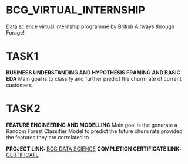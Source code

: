 # BCG_VIRTUAL_INTERNSHIP
Data science virtual internship programme by British Airways through Forage!

# TASK1
**BUSINESS UNDERSTANDING AND HYPOTHESIS FRAMING AND BASIC EDA**
Main goal is to classify and further predict the churn rate of current customers
# TASK2
**FEATURE ENGINEERING AND MODELLING**
Main goal is the generate a Random Forest Classifier Model to predict the future churn rate provided the features they are correlated to

**PROJECT LINK:** [BCG DATA SCIENCE](https://www.theforage.com/dashboard?show-reenrol-modal=1&virtual-internship-id=NjynCWzGSaWXQCxSX)
**COMPLETION CERTIFICATE LINK:** [CERTIFICATE](https://pdf.ac/wYYkw)
